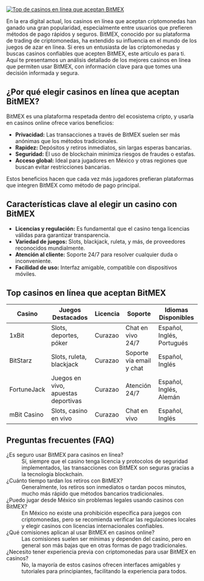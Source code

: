 [![Top de casinos en línea que aceptan BitMEX](https://123-caf.pages.dev/gitsignup.png)](https://vrmoo.ru/Bt82HjjY)

<p>En la era digital actual, los casinos en línea que aceptan criptomonedas han ganado una gran popularidad, especialmente entre usuarios que prefieren métodos de pago rápidos y seguros. BitMEX, conocido por su plataforma de trading de criptomonedas, ha extendido su influencia en el mundo de los juegos de azar en línea. Si eres un entusiasta de las criptomonedas y buscas casinos confiables que acepten BitMEX, este artículo es para ti. Aquí te presentamos un análisis detallado de los mejores casinos en línea que permiten usar BitMEX, con información clave para que tomes una decisión informada y segura.</p>  <h2>¿Por qué elegir casinos en línea que aceptan BitMEX?</h2> <p>BitMEX es una plataforma respetada dentro del ecosistema cripto, y usarla en casinos online ofrece varios beneficios:</p> <ul>   <li><strong>Privacidad:</strong> Las transacciones a través de BitMEX suelen ser más anónimas que los métodos tradicionales.</li>   <li><strong>Rapidez:</strong> Depósitos y retiros inmediatos, sin largas esperas bancarias.</li>   <li><strong>Seguridad:</strong> El uso de blockchain minimiza riesgos de fraudes o estafas.</li>   <li><strong>Acceso global:</strong> Ideal para jugadores en México y otras regiones que buscan evitar restricciones bancarias.</li> </ul> <p>Estos beneficios hacen que cada vez más jugadores prefieran plataformas que integren BitMEX como método de pago principal.</p>  <h2>Características clave al elegir un casino con BitMEX</h2> <ul>   <li><strong>Licencias y regulación:</strong> Es fundamental que el casino tenga licencias válidas para garantizar transparencia.</li>   <li><strong>Variedad de juegos:</strong> Slots, blackjack, ruleta, y más, de proveedores reconocidos mundialmente.</li>   <li><strong>Atención al cliente:</strong> Soporte 24/7 para resolver cualquier duda o inconveniente.</li>   <li><strong>Facilidad de uso:</strong> Interfaz amigable, compatible con dispositivos móviles.</li> </ul>  <h2>Top casinos en línea que aceptan BitMEX</h2> <table>   <thead>     <tr>       <th>Casino</th>       <th>Juegos Destacados</th>       <th>Licencia</th>       <th>Soporte</th>       <th>Idiomas Disponibles</th>     </tr>   </thead>   <tbody>     <tr>       <td>1xBit</td>       <td>Slots, deportes, póker</td>       <td>Curazao</td>       <td>Chat en vivo 24/7</td>       <td>Español, Inglés, Portugués</td>     </tr>     <tr>       <td>BitStarz</td>       <td>Slots, ruleta, blackjack</td>       <td>Curazao</td>       <td>Soporte vía email y chat</td>       <td>Español, Inglés</td>     </tr>     <tr>       <td>FortuneJack</td>       <td>Juegos en vivo, apuestas deportivas</td>       <td>Curazao</td>       <td>Atención 24/7</td>       <td>Español, Inglés, Alemán</td>     </tr>     <tr>       <td>mBit Casino</td>       <td>Slots, casino en vivo</td>       <td>Curazao</td>       <td>Chat en vivo</td>       <td>Español, Inglés</td>     </tr>   </tbody> </table>  <h2>Preguntas frecuentes (FAQ)</h2> <dl>   <dt>¿Es seguro usar BitMEX para casinos en línea?</dt>   <dd>Sí, siempre que el casino tenga licencia y protocolos de seguridad implementados, las transacciones con BitMEX son seguras gracias a la tecnología blockchain.</dd>    <dt>¿Cuánto tiempo tardan los retiros con BitMEX?</dt>   <dd>Generalmente, los retiros son inmediatos o tardan pocos minutos, mucho más rápido que métodos bancarios tradicionales.</dd>    <dt>¿Puedo jugar desde México sin problemas legales usando casinos con BitMEX?</dt>   <dd>En México no existe una prohibición específica para juegos con criptomonedas, pero se recomienda verificar las regulaciones locales y elegir casinos con licencias internacionales confiables.</dd>    <dt>¿Qué comisiones aplican al usar BitMEX en casinos online?</dt>   <dd>Las comisiones suelen ser mínimas y dependen del casino, pero en general son más bajas que en otras formas de pago tradicionales.</dd>    <dt>¿Necesito tener experiencia previa con criptomonedas para usar BitMEX en casinos?</dt>   <dd>No, la mayoría de estos casinos ofrecen interfaces amigables y tutoriales para principiantes, facilitando la experiencia para todos.</dd> </dl>